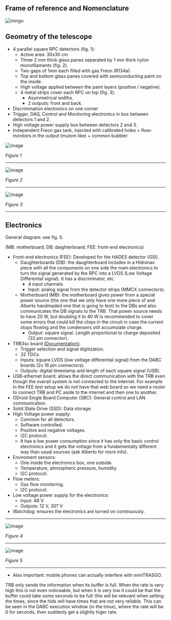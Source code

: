 ## Frame of reference and Nomenclature

![mingo](https://github.com/cayesoneira/miniTRASGO-documentation/assets/21690353/f9801f0b-73a7-4bb7-98f7-d1948eaadc27)

## Geometry of the telescope

- 4 parallel square RPC detectors (fig. 1):
    - Active area: 30x30 cm
    - Three 2 mm thick glass panes separated by 1 mm thick nylon monofilaments (fig. 2).
    - Two gaps of 1mm each filled with gas Freon (R134a).
    - Top and bottom glass panes covered with semiconducting paint on the inside.
    - High voltage applied between the paint layers (positive / negative).
    - 4 metal strips cover each RPC on top (fig. 3):
        - Asymmetrical widths.
        - 2 outputs: front and back.
- Discrimination electronics on one corner
- Trigger, DAQ, Control and Monitoring electronics in box between detectors 1 and 2.
- High voltage power supply box between detectors 2 and 3.
- Independent Freon gas tank, injected with calibrated holes + flow-monitors in the output (mutom like) + common bubbler.

![image](https://github.com/cayesoneira/miniTRASGO/assets/21690353/0b2716cf-5745-44cd-9137-250d9f6d70d8)

_Figure 1_

---

![image](https://github.com/cayesoneira/miniTRASGO/assets/93153458/3c83d2de-22cb-4d7d-b89d-8f52a7710ed9)

_Figure 2_

---

![image](https://github.com/cayesoneira/miniTRASGO/assets/93153458/8e34e594-e490-4610-9654-66b07d65f65d)

_Figure 3_

---

## Electronics

General diagram: see fig. 5.

(MB: motherboard; DB: daighterboard; FEE: front-end electronics)

- Front-end electronics (FEE): Developed for the HADES detector (GSI).
    - Daughterboards (DB): the daughterboard includes in a Hidronav piece with all the components on one side the main electronics to turn the signal generated by the RPC into a LVDS (Low Voltage Differential signal). It has a discriminator, etc.
        - 4 input channels
        - Input: analog signal from the detector strips (MMCX connectors).
    - Motherboard (MB): the motherboard gives power from a special power source (the one that we only have one more piece of and Alberto handmaded one that is going to test) to the DBs and also communicates the DB signals to the TRB. That power source needs to have 20 W, but doubling it to 40 W is recommended to cover some errors that could kill the chips in the circuit in case the current stops flowing and the condensers still accumulate charge.
        - Output: square signal. Length proportional to charge deposited (32 pin connector).
- TRB3sc board [(Documentation)](http://jspc29.x-matter.uni-frankfurt.de/docu/trb3docu.pdf):
    - Trigger selection and signal digitization.
    - 32 TDCs
    - Inputs: square LVDS (low voltage differential signal) from the DABC boards (2x 16 pin connectors).
    - Outputs: digital timestamp and length of each square signal (USB).
- USB-ethernet board: allows the direct communication with the TRB even though the overall system is not connected to the internet. For example in the FEE test setup we do not have that web board so we need a router to connect TRB and PC aside to the internet and then one to another.
- ODroid Single Board Computer (SBC): General control and LAN communication.
- Solid State Drive (SSD): Data storage.
- High Voltage power supply:
    - Common for all detectors.
    - Software controlled.
    - Positive and negative voltages.
    - I2C protocol.
    - It has a low power consumption since it has only the basic control electronics and it gets the voltage from a fundamentally different way than usual sources (ask Alberto for more info).
- Enviroment sensors:
    - One inside the electronics box, one outside.
    - Temperature, atmospheric pressure, humidity.
    - I2C protocol.
- Flow meters:
    - Gas flow monitoring.
    - I2C protocol.
- Low voltage power supply for the electronics:
    - Input: 48 V
    - Outputs: 12 V, 30? V
- Watchdog: ensures the electronics are turned on continuously.

---

![image](https://github.com/cayesoneira/miniTRASGO/assets/93153458/95f912cf-b274-4cfb-8519-419436ef5dd8)

_Figure 4_

---

![image](https://github.com/cayesoneira/miniTRASGO/assets/21690353/86c4fdca-18d2-4233-8ca4-95511cd59bbe)

_Figure 5_

---

- Also important: mobile phones can actually interfere with miniTRASGO.

TRB only sends the information when its buffer is full. When the rate is very high this is not even noticeable, but when it is very low it could be that the buffer could take some seconds to be full: this will be relevant when setting the times, since the hlds will have times that are not very reliable. This can be seen in the DABC execution window (in the tmux), where the rate will be 0 for seconds, then suddenly get a slightly higer rate.
